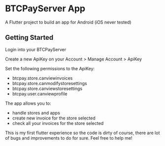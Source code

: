 # BTCPayServer App

A Flutter project to build an app for Android (iOS never tested)

## Getting Started

Login into your BTCPayServer

Create a new ApiKey on your Account > Manage Account > ApiKey

Set the following permissions to the ApiKey:
- btcpay.store.canviewinvoices
- btcpay.store.canmodifystoresettings
- btcpay.store.canviewstoresettings
- btcpay.user.canviewprofile

The app allows you to:
- handle stores and apps
- create new invoice for the store selected
- check all your invoices for the store selected

This is my first flutter experience so the code is dirty of course, there are lot of bugs and improvements to do for sure.
Feel free to help me!